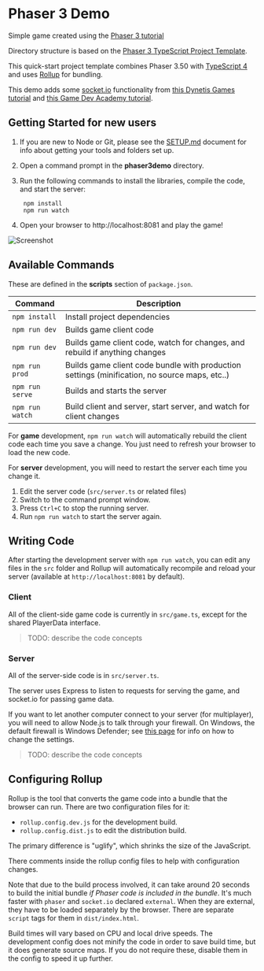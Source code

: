 # Phaser 3 Demo

Simple game created using the [Phaser 3 tutorial](http://phaser.io/tutorials/making-your-first-phaser-3-game/part1)

Directory structure is based on the [Phaser 3 TypeScript Project Template](https://github.com/photonstorm/phaser3-typescript-project-template).

This quick-start project template combines Phaser 3.50 with [TypeScript 4](https://www.typescriptlang.org/) and uses [Rollup](https://rollupjs.org) for bundling.

This demo adds some [socket.io](https://socket.io/) functionality from [this Dynetis Games tutorial](https://www.dynetisgames.com/2017/03/06/how-to-make-a-multiplayer-online-game-with-phaser-socket-io-and-node-js/) and [this Game Dev Academy tutorial](https://gamedevacademy.org/create-a-basic-multiplayer-game-in-phaser-3-with-socket-io-part-1/).

## Getting Started for new users

1. If you are new to Node or Git, please see the [SETUP.md](./SETUP.md) document for info about getting your tools and folders set up.

2. Open a command prompt in the **phaser3demo** directory.

3. Run the following commands to install the libraries, compile the code, and start the server:

        npm install 
        npm run watch

4. Open your browser to http://localhost:8081 and play the game!

![Screenshot](http://phaser.io/content/tutorials/making-your-first-phaser-3-game/part9.png)

## Available Commands

These are defined in the **scripts** section of `package.json`.

| Command | Description |
|---------|-------------|
| `npm install` | Install project dependencies |
| `npm run dev` | Builds game client code |
| `npm run dev` | Builds game client code, watch for changes, and rebuild if anything changes |
| `npm run prod` | Builds game client code bundle with production settings (minification, no source maps, etc..) |
| `npm run serve` | Builds and starts the server |
| `npm run watch` | Build client and server, start server, and watch for client changes |

For **game** development, `npm run watch` will automatically rebuild the client code each time you save a change.
You just need to refresh your browser to load the new code.

For **server** development, you will need to restart the server each time you change it. 

1. Edit the server code (`src/server.ts` or related files)
2. Switch to the command prompt window. 
3. Press `Ctrl+C` to stop the running server.
3. Run `npm run watch` to start the server again.

## Writing Code

After starting the development server with `npm run watch`, you can edit any files in the `src` folder
and Rollup will automatically recompile and reload your server (available at `http://localhost:8081`
by default).

### Client

All of the client-side game code is currently in `src/game.ts`, except for the shared PlayerData interface.

> TODO: describe the code concepts

### Server

All of the server-side code is in `src/server.ts`.

The server uses Express to listen to requests for serving the game, and socket.io for passing game data.

If you want to let another computer connect to your server (for multiplayer), you will need to allow Node.js to 
talk through your firewall.  On Windows, the default firewall is Windows Defender; see [this page](https://docs.profoundlogic.com/display/PUI/Allowing+Connections+in+Windows+Firewall) for info on how to change the settings.

> TODO: describe the code concepts

## Configuring Rollup

Rollup is the tool that converts the game code into a bundle that the browser can run.  There are two configuration files for it:

* `rollup.config.dev.js` for the development build.
* `rollup.config.dist.js` to edit the distribution build.

The primary difference is "uglify", which shrinks the size of the JavaScript.  

There comments inside the rollup config files to help with configuration changes.

Note that due to the build process involved, it can take around 20 seconds to build the initial bundle _if Phaser code is included in the bundle_.  It's much faster with `phaser` and `socket.io` declared `external`.  When they are external, they have to be loaded separately by the browser.  There are separate `script` tags for them in `dist/index.html`.

Build times will vary based on CPU and local drive speeds. The development config does not minify the code in order to save build time, but it does generate source maps. If you do not require these, disable them in the config to speed it up further.
